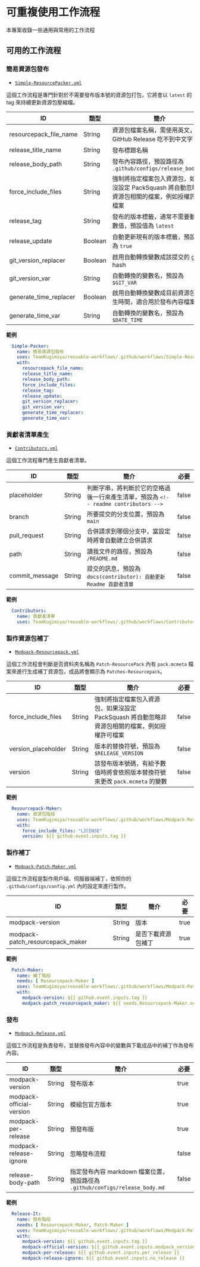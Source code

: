 <!-- markdownlint-configure-file
{
  "MD036": false
}
-->

# 可重複使用工作流程

本專案收錄一些通用與常用的工作流程

## 可用的工作流程

### 簡易資源包發布

- [`Simple-ResourcePacker.yml`](.github/workflows/Simple-ResourcePacker.yml)

這個工作流程是專門針對於不需要發布版本號的資源包打包，它將會以 ``latest`` 的 tag 來持續更新資源包壓縮檔。

| ID | 類型 | 簡介 | 必要 |
| --- | --- | --- | --- |
| resourcepack_file_name | String | 資源包檔案名稱，需使用英文，GitHub Release 吃不到中文字 | true |
| release_title_name | String | 發布標題名稱 | true |
| release_body_path | String | 發布內容路徑，預設路徑為 ``.github/configs/release_body.md`` | false |
| force_include_files | String | 強制將指定檔案包入資源包，如果沒設定 PackSquash 將自動忽略非資源包相關的檔案，例如授權許可檔案 | false |
| release_tag | String | 發布的版本標籤，通常不需要動此數值，預設值為 ``latest`` | false |
| release_update | Boolean | 自動更新現有的版本標籤，預設值為 ``true`` | false |
| git_version_replacer | Boolean | 啟用自動轉換變數成該提交的 git hash | true |
| git_version_var | String | 自動轉換的變數名，預設為``$GIT_VAR`` | false |
| generate_time_replacer | Boolean | 啟用自動轉換變數成目前資源包產生時間，適合用於發布內容檔案 | true |
| generate_time_var | String | 自動轉換的變數名，預設為``$DATE_TIME`` | false |

**範例**

```yaml
  Simple-Packer:
    name: 簡易資源包發布
    uses: TeamKugimiya/reusable-workflows/.github/workflows/Simple-ResourcePacker.yml@main
    with:
      resourcepack_file_name:
      release_title_name:
      release_body_path:
      force_include_files:
      release_tag:
      release_update:
      git_version_replacer:
      git_version_var:
      generate_time_replacer:
      generate_time_var:
```

### 貢獻者清單產生

- [`Contributors.yml`](.github/workflows/Contributors.yml)

這個工作流程專門產生貢獻者清單。

| ID | 類型 | 簡介 | 必要 |
| --- | --- | --- | --- |
| placeholder | String | 判斷字串，將判斷於它的空格過後一行來產生清單，預設為 ``<!-- readme contributors -->`` | false |
| branch | String | 所要提交的分支位置，預設為 ``main`` | false |
| pull_request | String | 合併請求到哪個分支中，當設定時將會自動建立合併請求 | false |
| path | String | 讀我文件的路徑，預設為 ``/README.md`` | false |
| commit_message | String | 提交的訊息，預設為 ``docs(contributor): 自動更新 Readme 貢獻者清單`` | false |

**範例**

```yaml
  Contributors:
    name: 貢獻者清單
    uses: TeamKugimiya/reusable-workflows/.github/workflows/Contributors.yml@main

```

### 製作資源包補丁

- [`Modpack-Resourcepack.yml`](.github/workflows/Modpack-Resourcepack.yml)

這個工作流程會判斷是否資料夾名稱為 ``Patch-ResourcePack`` 內有 ``pack.mcmeta`` 檔案來進行生成補丁資源包，成品將會顯示為 ``Patches-Resourcepack``。

| ID | 類型 | 簡介 | 必要 |
| --- | --- | --- | --- |
| force_include_files | String | 強制將指定檔案包入資源包，如果沒設定 PackSquash 將自動忽略非資源包相關的檔案，例如授權許可檔案 | false |
| version_placeholder | String | 版本的替換符號，預設為 ``$RELEASE_VERSION`` | false |
| version | String | 該發布版本號碼，有給予數值時將會依照版本替換符號來更改 ``pack.mcmeta`` 的變數 | false |

**範例**

```yaml
  Resourcepack-Maker:
    name: 資源包階段
    uses: TeamKugimiya/reusable-workflows/.github/workflows/Modpack-Resourcepack.yml@main
    with:
      force_include_files: "LICENSE"
      version: ${{ github.event.inputs.tag }}
```

### 製作補丁

- [`Modpack-Patch-Maker.yml`](.github/workflows/Modpack-Patch-Maker.yml)

這個工作流程是製作用戶端、伺服器端補丁，依照你的 ``.github/configs/config.yml`` 內的設定來進行製作。

| ID | 類型 | 簡介 | 必要 |
| --- | --- | --- | --- |
| modpack-version | String | 版本 | true |
| modpack-patch_resourcepack_maker | String | 是否下載資源包補丁 | true |

**範例**

```yaml
  Patch-Maker:
    name: 補丁階段
    needs: [ Resourcepack-Maker ]
    uses: TeamKugimiya/reusable-workflows/.github/workflows/Modpack-Patch-Maker.yml@main
    with:
      modpack-version: ${{ github.event.inputs.tag }}
      modpack-patch_resourcepack_maker: ${{ needs.Resourcepack-Maker.outputs.modpack_patch_resourcepack_maker }}
```

### 發布

- [`Modpack-Release.yml`](.github/workflows/Modpack-Release.yml)

這個工作流程是負責發布，並替換發布內容中的變數與下載成品中的補丁作為發布內容。

| ID | 類型 | 簡介 | 必要 |
| --- | --- | --- | --- |
| modpack-version | String | 發布版本 | true |
| modpack-official-version | String | 模組包官方版本 | true |
| modpack-per-release | String | 預發布版 | true |
| modpack-release-ignore | String | 忽略發布流程 | false |
| release-body-path | String | 指定發布內容 markdown 檔案位置，預設路徑為 ``.github/configs/release_body.md`` | false |

**範例**

```yaml
  Release-It:
    name: 發布階段
    needs: [ Resourcepack-Maker, Patch-Maker ]
    uses: TeamKugimiya/reusable-workflows/.github/workflows/Modpack-Release.yml@main
    with:
      modpack-version: ${{ github.event.inputs.tag }}
      modpack-official-version: ${{ github.event.inputs.modpack_version }}
      modpack-per-release: ${{ github.event.inputs.per_release }}
      modpack-release-ignore: ${{ github.event.inputs.no_release }}
```
